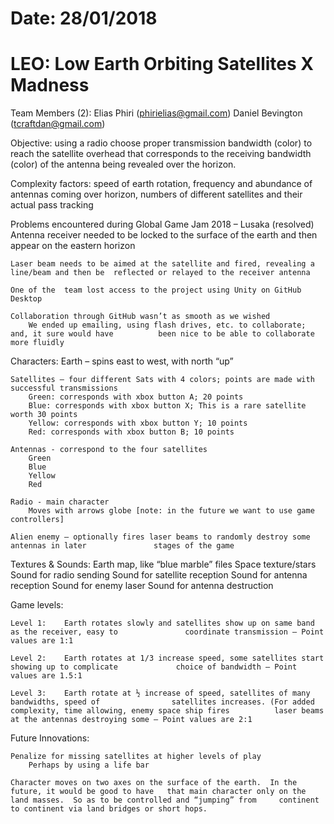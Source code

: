 # Date: 28/01/2018
# LEO: Low Earth Orbiting Satellites X Madness
Team Members (2): 
	Elias Phiri (phirielias@gmail.com)
	Daniel Bevington (tcraftdan@gmail.com)

Objective: using a radio choose proper transmission bandwidth (color) to reach the satellite overhead that corresponds to the receiving bandwidth (color) of the antenna being revealed over the horizon.

Complexity factors: speed of earth rotation, frequency and abundance of antennas coming over horizon, numbers of different satellites and their  actual pass tracking

Problems encountered during Global Game Jam 2018 – Lusaka
	(resolved) Antenna receiver needed to be locked to the surface of the earth and then appear on 	the  eastern horizon

	Laser beam needs to be aimed at the satellite and fired, revealing a line/beam and then be 	reflected or relayed to the receiver antenna

	One of the  team lost access to the project using Unity on GitHub Desktop 

	Collaboration through GitHub wasn’t as smooth as we wished
		We ended up emailing, using flash drives, etc. to collaborate; and, it sure would have 			been nice to be able to collaborate more fluidly

Characters:
	Earth – spins east to west, with north “up”

	Satellites – four different Sats with 4 colors; points are made with successful transmissions
		Green: corresponds with xbox button A; 20 points
		Blue: corresponds with xbox button X; This is a rare satellite worth 30 points
		Yellow: corresponds with xbox button Y; 10 points
		Red: corresponds with xbox button B; 10 points
	
	Antennas - correspond to the four satellites
		Green
		Blue
		Yellow
		Red
		
	Radio - main character
		Moves with arrows globe [note: in the future we want to use game controllers]

	Alien enemy – optionally fires laser beams to randomly destroy some antennas in later 				stages of the game

Textures & Sounds:
	Earth map, like “blue marble” files
	Space texture/stars
	Sound for radio sending
	Sound for satellite reception
	Sound for antenna reception
	Sound for enemy laser
	Sound for antenna destruction

Game levels:

	Level 1: 	Earth rotates slowly and satellites show up on same band as the receiver, easy to 				coordinate transmission – Point values are 1:1

	Level 2:	Earth rotates at 1/3 increase speed, some satellites start showing up to complicate  			choice of bandwidth – Point values are 1.5:1

	Level 3:	Earth rotate at ½ increase of speed, satellites of many bandwidths, speed of 				satellites increases. (For added complexity, time allowing, enemy space ship fires 			laser beams at the antennas destroying some – Point values are 2:1
Future Innovations: 

	Penalize for missing satellites at higher levels of play
		Perhaps by using a life bar

	Character moves on two axes on the surface of the earth.  In the future, it would be good to have 	that main character only on the land masses.  So as to be controlled and “jumping” from 	continent to continent via land bridges or short hops.
